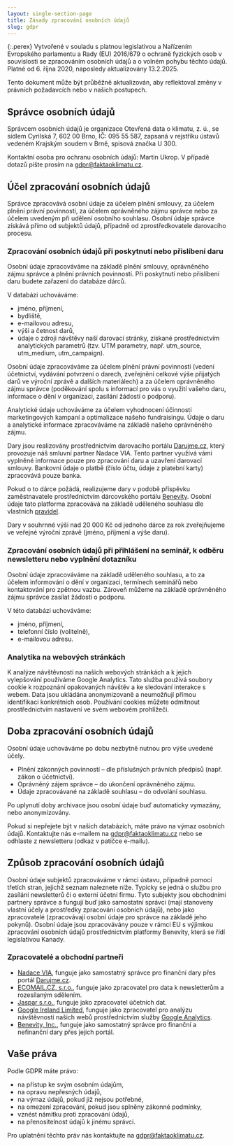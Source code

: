 ```yaml
---
layout: single-section-page
title: Zásady zpracování osobních údajů
slug: gdpr
---
```

<div class="row"><div class="col-12 col-lg-10" markdown="1">

{:.perex}
Vytvořené v souladu s platnou legislativou a Nařízením Evropského parlamentu a Rady (EU) 2016/679 o ochraně fyzických osob v souvislosti se zpracováním osobních údajů a o volném pohybu těchto údajů. Platné od 6. října 2020, naposledy aktualizovány 13.2.2025.

Tento dokument může být průběžně aktualizován, aby reflektoval změny v právních požadavcích nebo v našich postupech. 

## Správce osobních údajů
Správcem osobních údajů je organizace Otevřená data o klimatu, z. ú., se sídlem Cyrilská 7, 602 00 Brno, IČ: 095 55 587, zapsaná v rejstříku ústavů vedeném Krajským soudem v Brně, spisová značka U 300.

Kontaktní osoba pro ochranu osobních údajů: Martin Ukrop. V případě dotazů pište prosím na gdpr@faktaoklimatu.cz.

## Účel zpracování osobních údajů
Správce zpracovává osobní údaje za účelem plnění smlouvy, za účelem plnění právní povinnosti, za účelem oprávněného zájmu správce nebo za účelem uvedeným při udělení osobního souhlasu. Osobní údaje správce získává přímo od subjektů údajů, případně od zprostředkovatele darovacího procesu.

### Zpracování osobních údajů při poskytnutí nebo přislíbení daru
Osobní údaje zpracováváme na základě plnění smlouvy, oprávněného zájmu správce a plnění právních povinností. Při poskytnutí nebo přislíbení daru budete zařazeni do databáze dárců.

V databázi uchováváme:

* jméno, příjmení,
* bydliště,
* e-mailovou adresu,
* výši a četnost darů,
* údaje o zdroji návštěvy naší darovací stránky, získané prostřednictvím analytických parametrů (tzv. UTM parametry, např. utm_source, utm_medium, utm_campaign).

Osobní údaje zpracováváme za účelem plnění právní povinnosti (vedení účetnictví, vydávání potvrzení o darech, zveřejnění celkové výše přijatých darů ve výroční zprávě a dalších materiálech) a za účelem oprávněného zájmu správce (poděkování spolu s informací pro vás o využití vašeho daru, informace o dění v organizaci, zasílání žádostí o podporu).

Analytické údaje uchováváme za účelem vyhodnocení účinnosti marketingových kampaní a optimalizace našeho fundraisingu. Údaje o daru a analytické informace zpracováváme na základě našeho oprávněného zájmu.

Dary jsou realizovány prostřednictvím darovacího portálu [Darujme.cz](https://darujme.cz), který provozuje náš smluvní partner Nadace VIA. Tento partner využívá vámi vyplněné informace pouze pro zpracování daru a uzavření darovací smlouvy. Bankovní údaje o platbě (číslo účtu, údaje z platební karty) zpracovává pouze banka. 

Pokud o to dárce požádá, realizujeme dary v podobě příspěvku zaměstnavatele prostřednictvím dárcovského portálu [Benevity](https://benevity.com/). Osobní údaje tato platforma zpracovává na základě uděleného souhlasu dle vlastních [pravidel](https://benevity.com/privacy-policy).

Dary v souhrnné výši nad 20 000 Kč od jednoho dárce za rok zveřejňujeme ve veřejné výroční zprávě (jméno, příjmení a výše daru). 

### Zpracování osobních údajů při přihlášení na seminář, k odběru newsletteru nebo vyplnění dotazníku

Osobní údaje zpracováváme na základě uděleného souhlasu, a to za účelem informování o dění v organizaci, termínech seminářů nebo kontaktování pro zpětnou vazbu. Zároveň můžeme na základě oprávněného zájmu správce zasílat žádosti o podporu.

V této databázi uchováváme:
 * jméno, příjmení,
 * telefonní číslo (volitelně),
 * e-mailovou adresu.

### Analytika na webových stránkách
K analýze návštěvnosti na našich webových stránkách a k jejich vylepšování používáme Google Analytics. Tato služba používá soubory cookie k rozpoznání opakovaných návštěv a ke sledování interakce s webem. Data jsou ukládána anonymizovaně a neumožňují přímou identifikaci konkrétních osob. Používání cookies můžete odmítnout prostřednictvím nastavení ve svém webovém prohlížeči. 

## Doba zpracování osobních údajů
Osobní údaje uchováváme po dobu nezbytně nutnou pro výše uvedené účely.

* Plnění zákonných povinností – dle příslušných právních předpisů (např. zákon o účetnictví).
* Oprávněný zájem správce – do ukončení oprávněného zájmu.
* Údaje zpracovávané na základě souhlasu – do odvolání souhlasu.

Po uplynutí doby archivace jsou osobní údaje buď automaticky vymazány, nebo anonymizovány.

Pokud si nepřejete být v našich databázích, máte právo na výmaz osobních údajů. Kontaktujte nás e-mailem na gdpr@faktaoklimatu.cz nebo se odhlaste z newsletteru (odkaz v patičce e-mailu).

## Způsob zpracování osobních údajů
Osobní údaje subjektů zpracováváme v rámci ústavu, případně pomocí třetích stran, jejichž seznam naleznete níže. Typicky se jedná o službu pro zasílání newsletterů či o externí účetní firmu. Tyto subjekty jsou obchodními partnery správce a fungují buď jako samostatní správci (mají stanoveny vlastní účely a prostředky zpracování osobních údajů), nebo jako zpracovatelé (zpracovávají osobní údaje pro správce na základě jeho pokynů). Osobní údaje jsou zpracovávány pouze v rámci EU s výjimkou zpracování osobních údajů prostřednictvím platformy Benevity, která se řídí legislativou Kanady.

### Zpracovatelé a obchodní partneři

* [Nadace VIA](https://www.nadacevia.cz/), funguje jako samostatný správce pro finanční dary přes portál [Darujme.cz](https://www.darujme.cz/).
* [ECOMAIL.CZ, s.r.o.](https://ecomail.cz/), funguje jako zpracovatel pro data k newsletterům a rozesílaným sdělením.
* [Jaspar s.r.o.](https://www.ucetnictvijaspar.cz/), funguje jako zpracovatel účetních dat.
* [Google Ireland Limited](https://en.wikipedia.org/wiki/Google), funguje jako zpracovatel pro analýzu návštěvnosti našich webů prostřednictvím služby [Google Analytics](https://marketingplatform.google.com/about/analytics/).
* [Benevity, Inc.](https://benevity.com/privacy-policy), funguje jako samostatný správce pro finanční a nefinanční dary přes jejich portál.

## Vaše práva
Podle GDPR máte právo:

* na přístup ke svým osobním údajům,
* na opravu nepřesných údajů,
* na výmaz údajů, pokud již nejsou potřebné,
* na omezení zpracování, pokud jsou splněny zákonné podmínky,
* vznést námitku proti zpracování údajů,
* na přenositelnost údajů k jinému správci.

Pro uplatnění těchto práv nás kontaktujte na gdpr@faktaoklimatu.cz.

</div></div>
